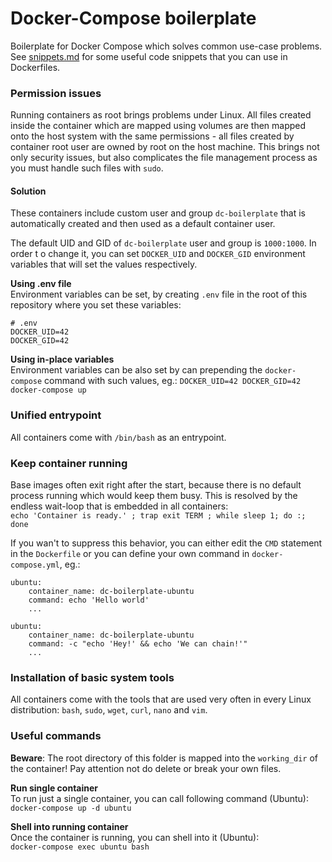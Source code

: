 # Docker-Compose boilerplate

Boilerplate for Docker Compose which solves common use-case problems. See [snippets.md](snippets.md)
for some useful code snippets that you can use in Dockerfiles.

### Permission issues
Running containers as root brings problems under Linux. All files created inside the 
container which are mapped using volumes are then mapped onto the host system with 
the same permissions - all files created by container root user are owned by root 
on the host machine. This brings not only security issues, but also complicates the 
file management process as you must handle such files with `sudo`.

#### Solution  
These containers include custom user and group `dc-boilerplate` that is automatically 
created and then used as a default container user. 

The default UID and GID of `dc-boilerplate` user and group is `1000:1000`. In order t
o change it, you can set `DOCKER_UID` and `DOCKER_GID` environment variables that will 
set the values respectively. 

**Using .env file**  
Environment variables can be set, by creating `.env` file in the root
of this repository where you set these variables:
```
# .env
DOCKER_UID=42
DOCKER_GID=42
```

**Using in-place variables**  
Environment variables can be also set by can prepending the `docker-compose` 
command with such values, eg.: `DOCKER_UID=42 DOCKER_GID=42 docker-compose up`    


### Unified entrypoint
All containers come with `/bin/bash` as an entrypoint.

### Keep container running
Base images often exit right after the start, because there is no default process running
which would keep them busy. This is resolved by the endless wait-loop that is embedded
in all containers:  
`echo 'Container is ready.' ; trap exit TERM ; while sleep 1; do :; done`

If you wan't to suppress this behavior, you can either edit the `CMD` statement in the 
`Dockerfile` or you can define your own command in `docker-compose.yml`, eg.:
```
ubuntu:
    container_name: dc-boilerplate-ubuntu
    command: echo 'Hello world'
    ...
```

```
ubuntu:
    container_name: dc-boilerplate-ubuntu
    command: -c "echo 'Hey!' && echo 'We can chain!'"
    ...
```

### Installation of basic system tools
All containers come with the tools that are used very often in every Linux distribution:  `bash`, `sudo`, `wget`, `curl`, `nano` and `vim`. 

### Useful commands
**Beware**: The root directory of this folder is mapped into the `working_dir` of the container!
Pay attention not do delete or break your own files.

**Run single container**  
To run just a single container, you can call following command (Ubuntu):    
`docker-compose up -d ubuntu`

**Shell into running container**  
Once the container is running, you can shell into it (Ubuntu):  
`docker-compose exec ubuntu bash`

